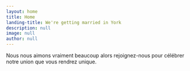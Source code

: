 ```yaml
---
layout: home
title: Home
landing-title: We're getting married in York
description: null
image: null
author: null
---
```


Nous nous aimons vraiment beaucoup alors rejoignez-nous pour célébrer notre union que vous rendrez unique.
